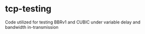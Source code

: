 # tcp-testing
Code utilized for testing BBRv1 and CUBIC under variable delay and bandwidth in-transmission
